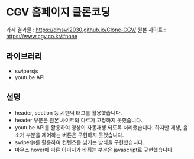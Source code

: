 # CGV 홈페이지 클론코딩

과제 결과물 : https://dmswl2030.github.io/Clone-CGV/
원본 사이트 : https://www.cgv.co.kr/#none

## 라이브러리

- swipersjs
- youtube API

## 설명

- header, section 등 시멘틱 태그를 활용했습니다.
- header 부분은 원본 사이트와 다르게 고정하지 못했습니다.
- youtube API를 활용하여 영상이 자동재생 되도록 처리했습니다.
  하지만 재생, 음소거 부분을 제어하는 버튼은 구현하지 못했습니다.
- swiperjs를 활용하여 컨텐츠를 넘기는 방식을 구현했습니다.
- 마우스 hover에 따른 이미지가 바뀌는 부분은 javascript로 구현했습니다.
